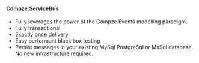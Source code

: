 ﻿#### Compze.ServiceBus
* Fully leverages the power of the Compze.Events modelling paradigm.
* Fully transactional
* Exactly once delivery
* Easy performant black box testing
* Persist messages in your existing MySql PostgreSql or MsSql database. No new infrastructure required.